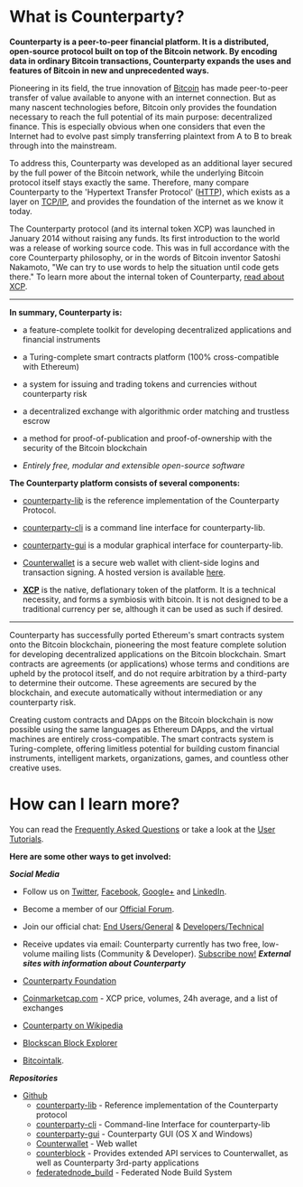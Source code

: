 ﻿What is Counterparty?
=====================

**Counterparty is a peer-to-peer financial platform. It is a distributed, open-source protocol built on top of the Bitcoin network. By encoding data in ordinary Bitcoin transactions, Counterparty expands the uses and features of Bitcoin in new and unprecedented ways.**

Pioneering in its field, the true innovation of [Bitcoin](http://en.wikipedia.org/wiki/Bitcoin) has made peer-to-peer transfer of value available to anyone with an internet connection. But as many nascent technologies before, Bitcoin only provides the foundation necessary to reach the full potential of its main purpose: decentralized finance. This is especially obvious when one considers that even the Internet had to evolve past simply transferring plaintext from A to B to break through into the mainstream. 

To address this, Counterparty was developed as an additional layer secured by the full power of the Bitcoin network, while the underlying Bitcoin protocol itself stays exactly the same. Therefore, many compare Counterparty to the 'Hypertext Transfer Protocol' ([HTTP](http://en.wikipedia.org/wiki/Hypertext_Transfer_Protocol)), which exists as a layer on [TCP/IP](http://en.wikipedia.org/wiki/Internet_protocol_suite), and provides the foundation of the internet as we know it today. 

The Counterparty protocol (and its internal token XCP) was launched in January 2014 without raising any funds. Its first introduction to the world was a release of working source code. This was in full accordance with the core Counterparty philosophy, or in the words of Bitcoin inventor Satoshi Nakamoto, "We can try to use words to help the situation until code gets there." To learn more about the internal token of Counterparty, [read about XCP](about_xcp.md).

***

**In summary, Counterparty is:**

* a feature-complete toolkit for developing decentralized applications and financial instruments

* a Turing-complete smart contracts platform (100% cross-compatible with Ethereum)

* a system for issuing and trading tokens and currencies without counterparty risk

* a decentralized exchange with algorithmic order matching and trustless escrow

* a method for proof-of-publication and proof-of-ownership with the security of the Bitcoin blockchain 

* _Entirely free, modular and extensible open-source software_

**The Counterparty platform consists of several components:**

* [counterparty-lib][] is the reference implementation of the Counterparty Protocol.

* [counterparty-cli][] is a command line interface for counterparty-lib.

* [counterparty-gui][] is a modular graphical interface for counterparty-lib.

* [Counterwallet][] is a secure web wallet with client-side logins and transaction signing. A hosted version is available [here](http://counterwallet.io).

* **[XCP](about_xcp.md)** is the native, deflationary token of the platform. It is a technical necessity, and forms a symbiosis with bitcoin. It is not designed to be a traditional currency per se, although it can be used as such if desired.  


***

Counterparty has successfully ported Ethereum's smart contracts system onto the Bitcoin blockchain, pioneering the most feature complete solution for developing decentralized applications on the Bitcoin blockchain. Smart contracts are agreements (or applications) whose terms and conditions are upheld by the protocol itself, and do not require arbitration by a third-party to determine their outcome. These agreements are secured by the blockchain, and execute automatically without intermediation or any counterparty risk. 

Creating custom contracts and DApps on the Bitcoin blockchain is now possible using the same languages as Ethereum DApps, and the virtual machines are entirely cross-compatible. The smart contracts system is Turing-complete, offering limitless potential for building custom financial instruments, intelligent markets, organizations, games, and countless other creative uses. 

How can I learn more?
=====================

You can read the [Frequently Asked Questions](FAQ.md) or take a look at the [User Tutorials](/Tutorials/User_Tutorials/counterwallet_manual.md). 

**Here are some other ways to get involved:**

***Social Media***

-   Follow us on [Twitter][], [Facebook][], [Google+][] and
[LinkedIn][].
-   Become a member of our [Official Forum](https://forums.counterparty.io/).
-   Join our official chat: [End Users/General][] & [Developers/Technical][]
-   Receive updates via email: Counterparty currently has two free,
low-volume mailing lists (Community & Developer). [Subscribe
now!][]
***External sites with information about Counterparty***

-   [Counterparty Foundation](http://counterpartyfoundation.org)
-   [Coinmarketcap.com][] - XCP price, volumes, 24h average, and a list of exchanges
-   [Counterparty on Wikipedia][]
-   [Blockscan Block Explorer](http://blockscan.com)
-   [Bitcointalk](https://bitcointalk.org/index.php?topic=3957610).

  [Twitter]: https://twitter.com/CounterpartyXCP
  [Facebook]: https://www.facebook.com/CounterpartyXCP
  [Google+]: https://plus.google.com/u/0/b/116178666129262850551/+CounterpartyIoXCP/posts
  [LinkedIn]: https://www.linkedin.com/company/3644957
  [End Users/General]: http://gitter.im/CounterpartyXCP/General
  [Developers/Technical]: http://gitter.im/CounterpartyXCP/Technical
  [Subscribe now!]: http://counterparty.us9.list-manage.com/subscribe/post?u=670b494916e05d6d2cfaa5206&id=cdae97fc90
  [Coinmarketcap.com]: http://coinmarketcap.com/currencies/counterparty/
  [Counterparty on Wikipedia]: https://en.wikipedia.org/wiki/Counterparty_(technology)


***Repositories***

-   [Github][]
    -   [counterparty-lib][] - Reference implementation of the Counterparty protocol
    -   [counterparty-cli][] - Command-line Interface for counterparty-lib
    -   [counterparty-gui][] - Counterparty GUI (OS X and Windows)
    -   [Counterwallet][] - Web wallet
    -   [counterblock][] - Provides extended API services to Counterwallet, as well as Counterparty 3rd-party applications
    -   [federatednode_build](https://github.com/CounterpartyXCP/federatednode_build) - Federated Node Build System

[Github]: https://github.com/CounterpartyXCP
[counterparty-lib]: https://github.com/CounterpartyXCP/counterpartyd
[counterparty-cli]: https://github.com/CounterpartyXCP/counterparty-cli
[counterparty-gui]: https://github.com/CounterpartyXCP/counterparty-gui
[counterblock]: https://github.com/CounterpartyXCP/counterblock
[Counterwallet]: https://github.com/CounterpartyXCP/counterwallet
